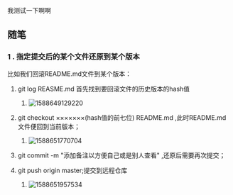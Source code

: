我测试一下啊啊

## 随笔

### 1 . 指定提交后的某个文件还原到某个版本

比如我们回滚README.md文件到某个版本：

1. git log REASME.md 首先找到要回滚文件的历史版本的hash值
   1. ![1588649129220](F:\new_software_place\Git\clone_place\c_projrct_practice\img\查看版本历史.jpg)

2. git checkout ×××××××(hash值的前七位) README.md ,此时README.md文件便回到当前版本；
   1. ![1588651770704](F:\new_software_place\Git\clone_place\c_projrct_practice\img\选择版本.jpg)
3. git commit -m "添加备注以方便自己或是别人查看" ,还原后需要再次提交；
4. git push origin master;提交到远程仓库
   1. ![1588651957534](F:\new_software_place\Git\clone_place\c_projrct_practice\img\提交演示.jpg)
